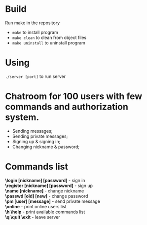 # Build
Run make in the repository
* `make` to install program
* `make clean` to clean from object files
* `make uninstall` to uninstall program

# Using
`./server [port]` to run server

# Chatroom for 100 users with few commands and authorization system.
* Sending messages;
* Sending private messages;
* Signing up & signing in;
* Changing nickname & password;

# Commands list
<b>\login [nickname] [password]</b> - sign in<br>
<b>\register [nickname] [password]</b> - sign up<br>
<b>\name [nickname]</b> - change nickname<br>
<b>\passwd [old] [new]</b> - change password<br>
<b>\pm [user] [message]</b> - send private message<br>
<b>\online</b> - print online users list<br>
<b>\h \help</b> - print available commands list<br>
<b>\q \quit \exit</b> - leave server<br>
